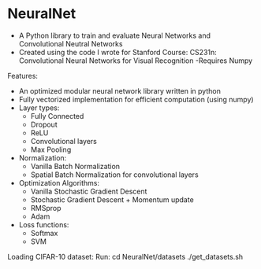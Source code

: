# NeuralNet
- A Python library to train and evaluate Neural Networks and Convolutional Neutral Networks
- Created using the code I wrote for Stanford Course: CS231n: Convolutional Neural Networks for Visual Recognition
-Requires Numpy

Features:

- An optimized modular neural network library written in python
- Fully vectorized  implementation for efficient computation (using numpy)
- Layer types:  
  - Fully Connected
  - Dropout 
  - ReLU 
  - Convolutional layers
  - Max Pooling
- Normalization:
  - Vanilla Batch Normalization 
  - Spatial Batch Normalization for convolutional layers
- Optimization Algorithms:
  - Vanilla Stochastic Gradient Descent
  - Stochastic Gradient Descent + Momentum update
  - RMSprop
  - Adam
- Loss functions:
  - Softmax
  - SVM  

Loading CIFAR-10 dataset:
Run:
cd NeuralNet/datasets
./get_datasets.sh
